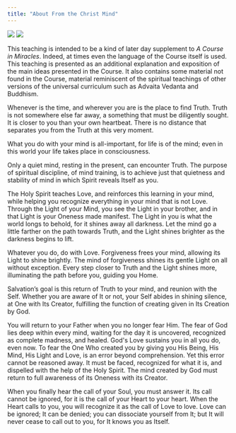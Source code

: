 ```yaml
---
title: "About From the Christ Mind"
---
```


<img class="ui small left floated image" src="/t/ftcm/public/img/ftcm/book1-toc.jpg">
<img class="ui small right floated image" src="/t/ftcm/public/img/ftcm/book2-toc.jpg">

This teaching is intended to be a kind of later day supplement to *A Course in
Miracles*. Indeed, at times even the language of the Course itself is used. This
teaching is presented as an additional explanation and exposition of the main
ideas presented in the Course. It also contains some material not found in the
Course, material reminiscent of the spiritual teachings of other versions of
the universal curriculum such as Advaita Vedanta and Buddhism. 

Whenever is the time, and wherever you are is the place to find Truth. Truth is
not somewhere else far away, a something that must be diligently sought. It is
closer to you than your own heartbeat. There is no distance that separates you
from the Truth at this very moment.

What you do with your mind is all-important, for life is of the mind; even in
this world your life takes place in consciousness. 

Only a quiet mind, resting in the present, can encounter Truth. The purpose of
spiritual discipline, of mind training, is to achieve just that quietness and
stability of mind in which Spirit reveals Itself as you.

The Holy Spirit teaches Love, and reinforces this learning in your mind, while
helping you recognize everything in your mind that is not Love. Through the
Light of your Mind, you see the Light in your brother, and in that Light is
your Oneness made manifest. The Light in you is what the world longs to behold,
for it shines away all darkness. Let the mind go a little farther on the path
towards Truth, and the Light shines brighter as the darkness begins to lift. 

Whatever you do, do with Love. Forgiveness frees your mind, allowing its Light
to shine brightly. The mind of forgiveness shines its gentle Light on all
without exception. Every step closer to Truth and the Light shines more,
illuminating the path before you, guiding you Home. 

Salvation’s goal is this return of Truth to your mind, and <span
class="under">reunion</span> with the Self. Whether you are aware of It or not,
your Self abides in shining silence, at One with Its Creator, fulfilling the
function of creating given in Its Creation by God.

You will return to your Father when you no longer fear Him. The fear of God
lies deep within every mind, waiting for the day it is uncovered, recognized as
complete madness, and healed. God's Love sustains you in all you do, even now.
To fear the One Who created you by giving you His Being, His Mind, His Light
and Love, is an error beyond comprehension. Yet this error cannot be reasoned
away. It must be faced, recognized for what it is, and dispelled with the help
of the Holy Spirit. The mind created by God must return to full awareness of
its Oneness with its Creator.

When you finally hear the call of your Soul, you must answer it. Its call
cannot be ignored, for it is the call of your Heart to your heart. When the
Heart calls to you, you will recognize it as the call of Love to love. Love can
be ignored; It can be denied; you can dissociate yourself from It; but It will
never cease to call out to you, for It knows you as Itself.

